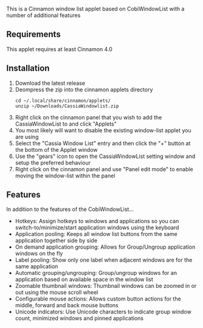 This is a Cinnamon window list applet based on CobiWindowList with a number of additional features

## Requirements
This applet requires at least Cinnamon 4.0

## Installation
1. Download the latest release
2. Deompress the zip into the cinnamon applets directory
    ```
    cd ~/.local/share/cinnamon/applets/
    unzip ~/Downloads/CassiaWindowlist.zip
    ```
3. Right click on the cinnamon panel that you wish to add the CassiaWindowList to and click "Applets"
4. You most likely will want to disable the existing window-list applet you are using
5. Select the "Cassia Window List" entry and then click the "+" button at the bottom of the Applet window
6. Use the "gears" icon to open the CassiaWindowList setting window and setup the preferred behaviour
7. Right click on the cinnamon panel and use "Panel edit mode" to enable moving the window-list within the panel

## Features
In addition to the features of the CobiWindowList...

 * Hotkeys: Assign hotkeys to windows and applications so you can switch-to/minimize/start application windows using the keyboard
 * Application pooling: Keeps all window list buttons from the same application together side by side
 * On demand application grouping: Allows for Group/Ungroup application windows on the fly
 * Label pooling: Show only one label when adjacent windows are for the same application
 * Automatic grouping/ungrouping: Group/ungroup windows for an application based on available space in the window list
 * Zoomable thumbnail windows: Thumbnail windows can be zoomed in or out using the mouse scroll wheel
 * Configurable mouse actions: Allows custom button actions for the middle, forward and back mouse buttons
 * Unicode indicators: Use Unicode characters to indicate group window count, minimized windows and pinned applications
